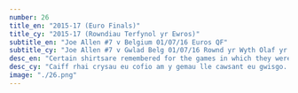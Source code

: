 ```yaml
---
number: 26
title_en: "2015-17 (Euro Finals)"
title_cy: "2015-17 (Rowndiau Terfynol yr Ewros)"
subtitle_en: "Joe Allen #7 v Belgium 01/07/16 Euros QF"
subtitle_cy: "Joe Allen #7 v Gwlad Belg 01/07/16 Rownd yr Wyth Olaf yr Ewros"
desc_en: "Certain shirtsare remembered for the games in which they were worn. This rather plain shirt design is a classic case of this, forever immortalised in the psyche of the Red Wall because Wales went all the way to the semi- finals of Euro 2016 wearing it, inspiring a whole nation in the process."
desc_cy: "Caiff rhai crysau eu cofio am y gemau lle cawsant eu gwisgo. Mae’r crys eithaf di-nod hwn yn enghraifft glasurol o hynny. Crys a fydd yn byw am byth ar gof pob aelod o’r Wal Goch ar ôl gwylio Cymru yn mynd bob cam i rownd gynderfynol Ewro 2016 yn ei wisgo, gan ysbrydoli cenedl gyfan wrth wneud hynny."
image: "./26.png"
---
```

